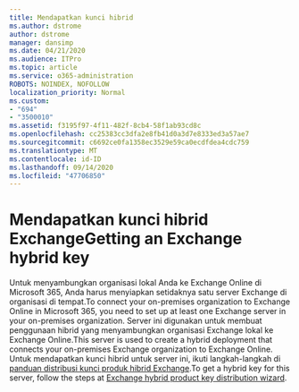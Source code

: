 ```yaml
---
title: Mendapatkan kunci hibrid
ms.author: dstrome
author: dstrome
manager: dansimp
ms.date: 04/21/2020
ms.audience: ITPro
ms.topic: article
ms.service: o365-administration
ROBOTS: NOINDEX, NOFOLLOW
localization_priority: Normal
ms.custom:
- "694"
- "3500010"
ms.assetid: f3195f97-4f11-482f-8cb4-58f1ab93cd8c
ms.openlocfilehash: cc25383cc3dfa2e8fb41d0a3d7e8333ed3a57ae7
ms.sourcegitcommit: c6692ce0fa1358ec3529e59ca0ecdfdea4cdc759
ms.translationtype: MT
ms.contentlocale: id-ID
ms.lasthandoff: 09/14/2020
ms.locfileid: "47706850"
---
```

# <a name="getting-an-exchange-hybrid-key"></a><span data-ttu-id="b80fd-102">Mendapatkan kunci hibrid Exchange</span><span class="sxs-lookup"><span data-stu-id="b80fd-102">Getting an Exchange hybrid key</span></span>

<span data-ttu-id="b80fd-103">Untuk menyambungkan organisasi lokal Anda ke Exchange Online di Microsoft 365, Anda harus menyiapkan setidaknya satu server Exchange di organisasi di tempat.</span><span class="sxs-lookup"><span data-stu-id="b80fd-103">To connect your on-premises organization to Exchange Online in Microsoft 365, you need to set up at least one Exchange server in your on-premises organization.</span></span> <span data-ttu-id="b80fd-104">Server ini digunakan untuk membuat penggunaan hibrid yang menyambungkan organisasi Exchange lokal ke Exchange Online.</span><span class="sxs-lookup"><span data-stu-id="b80fd-104">This server is used to create a hybrid deployment that connects your on-premises Exchange organization to Exchange Online.</span></span> <span data-ttu-id="b80fd-105">Untuk mendapatkan kunci hibrid untuk server ini, ikuti langkah-langkah di [panduan distribusi kunci produk hibrid Exchange](https://aka.ms/hybridkey).</span><span class="sxs-lookup"><span data-stu-id="b80fd-105">To get a hybrid key for this server, follow the steps at [Exchange hybrid product key distribution wizard](https://aka.ms/hybridkey).</span></span>
  